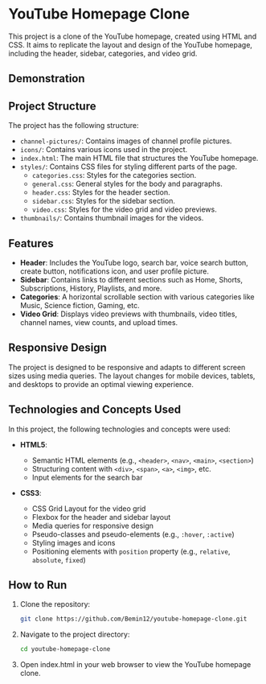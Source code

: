 # YouTube Homepage Clone

This project is a clone of the YouTube homepage, created using HTML and CSS. It aims to replicate the layout and design of the YouTube homepage, including the header, sidebar, categories, and video grid.

## Demonstration

## Project Structure

The project has the following structure:

- `channel-pictures/`: Contains images of channel profile pictures.
- `icons/`: Contains various icons used in the project.
- `index.html`: The main HTML file that structures the YouTube homepage.
- `styles/`: Contains CSS files for styling different parts of the page.
  - `categories.css`: Styles for the categories section.
  - `general.css`: General styles for the body and paragraphs.
  - `header.css`: Styles for the header section.
  - `sidebar.css`: Styles for the sidebar section.
  - `video.css`: Styles for the video grid and video previews.
- `thumbnails/`: Contains thumbnail images for the videos.

## Features

- **Header**: Includes the YouTube logo, search bar, voice search button, create button, notifications icon, and user profile picture.
- **Sidebar**: Contains links to different sections such as Home, Shorts, Subscriptions, History, Playlists, and more.
- **Categories**: A horizontal scrollable section with various categories like Music, Science fiction, Gaming, etc.
- **Video Grid**: Displays video previews with thumbnails, video titles, channel names, view counts, and upload times.

## Responsive Design

The project is designed to be responsive and adapts to different screen sizes using media queries. The layout changes for mobile devices, tablets, and desktops to provide an optimal viewing experience.

## Technologies and Concepts Used

In this project, the following technologies and concepts were used:

- **HTML5**:

  - Semantic HTML elements (e.g., `<header>`, `<nav>`, `<main>`, `<section>`)
  - Structuring content with `<div>`, `<span>`, `<a>`, `<img>`, etc.
  - Input elements for the search bar

- **CSS3**:
  - CSS Grid Layout for the video grid
  - Flexbox for the header and sidebar layout
  - Media queries for responsive design
  - Pseudo-classes and pseudo-elements (e.g., `:hover`, `:active`)
  - Styling images and icons
  - Positioning elements with `position` property (e.g., `relative`, `absolute`, `fixed`)

## How to Run

1. Clone the repository:
   ```sh
   git clone https://github.com/Bemin12/youtube-homepage-clone.git
   ```
2. Navigate to the project directory:
   ```sh
   cd youtube-homepage-clone
   ```
3. Open index.html in your web browser to view the YouTube homepage clone.
